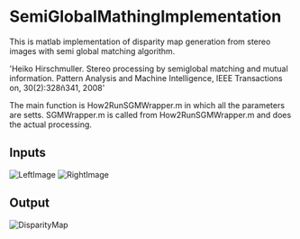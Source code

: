 # SemiGlobalMathingImplementation
This is matlab implementation of disparity map generation from stereo images with semi global matching algorithm.

'Heiko Hirschmuller. Stereo processing by semiglobal matching and mutual information. 
Pattern Analysis and Machine Intelligence, IEEE Transactions on, 30(2):328ñ341, 2008'

The main function is How2RunSGMWrapper.m in which all the parameters are setts.
SGMWrapper.m is called from How2RunSGMWrapper.m and does the actual processing.

## Inputs

![LeftImage](https://github.com/kobybibas/SemiGlobalMathingImplementation/blob/master/image_left.png)
![RightImage](https://github.com/kobybibas/SemiGlobalMathingImplementation/blob/master/image_right.png)

## Output

![DisparityMap](https://github.com/kobybibas/SemiGlobalMathingImplementation/blob/master/disparity_map.tiff)
